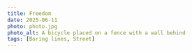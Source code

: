 ```yaml
---
title: Freedom
date: 2025-06-11
photo: photo.jpg
photo_alt: A bicycle placed on a fence with a wall behind
tags: [Boring lines, Street]
---
```


